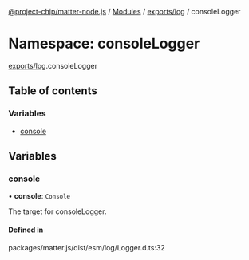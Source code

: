 [@project-chip/matter-node.js](../README.md) / [Modules](../modules.md) / [exports/log](exports_log.md) / consoleLogger

# Namespace: consoleLogger

[exports/log](exports_log.md).consoleLogger

## Table of contents

### Variables

- [console](exports_log.consoleLogger.md#console)

## Variables

### console

• **console**: `Console`

The target for consoleLogger.

#### Defined in

packages/matter.js/dist/esm/log/Logger.d.ts:32
